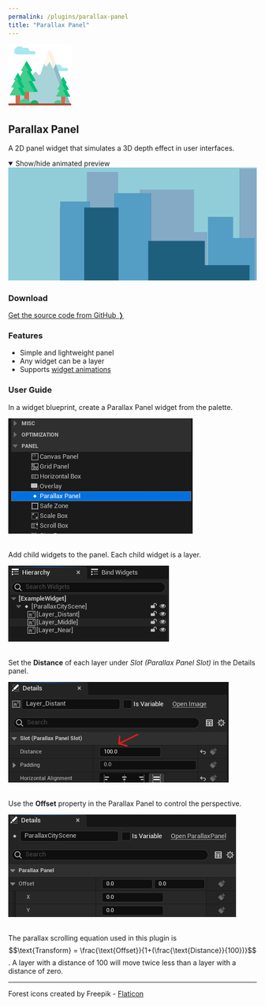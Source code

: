 ```yaml
---
permalink: /plugins/parallax-panel
title: "Parallax Panel"
---
```


![Icon for the plugin showing a stylized scene of a mountain with clouds and trees.](https://github.com/the-unrealist/parallax-panel/blob/main/Resources/Icon128.png?raw=true)

## Parallax Panel
A 2D panel widget that simulates a 3D depth effect in user interfaces.

<details open style="margin-bottom: 1em;">
  <summary class="toggle-link" style="cursor: pointer;">Show/hide animated preview</summary>
  <img src="https://github.com/the-unrealist/parallax-panel/blob/main/.images/parallax-preview.gif?raw=true" alt="Animated GIF showing a simple cityscape with each layer moving at different speeds.">
</details>

### Download
[Get the source code from GitHub ❭](https://github.com/the-unrealist/parallax-panel)

### Features
* Simple and lightweight panel
* Any widget can be a layer
* Supports [widget animations](https://docs.unrealengine.com/5.3/en-US/animating-umg-widgets-in-unreal-engine/)

### User Guide
In a widget blueprint, create a Parallax Panel widget from the palette.

![Screenshot showing Parallax Panel categorized under Panel in the Palette window.](https://github.com/the-unrealist/parallax-panel/blob/main/.images/01-palette.png?raw=true)
<br /><br />

Add child widgets to the panel. Each child widget is a layer.

![Screenshot showing a Parallax Panel widget with three different image child widgets in the hierarchy.](https://github.com/the-unrealist/parallax-panel/blob/main/.images/02b-hierarchy.png?raw=true)
<br /><br />

Set the **Distance** of each layer under *Slot (Parallax Panel Slot)* in the Details panel.

![Screenshot showing the Distance property in the details panel for a child widget. The property is marked with a red arrow.](https://github.com/the-unrealist/parallax-panel/blob/main/.images/02-layer-distance.png?raw=true)
<br /><br />

Use the **Offset** property in the Parallax Panel to control the perspective.

![Screenshot showing the Offset property in the details panel for a Parallax Panel widget.](https://github.com/the-unrealist/parallax-panel/blob/main/.images/03-panel-offset.png?raw=true)
<br /><br />

The parallax scrolling equation used in this plugin is $$\text{Transform} = \frac{\text{Offset}}{1+(\frac{\text{Distance}}{100})}$$. A layer with a distance of 100 will move twice less than a layer with a distance of zero.

---------------------

Forest icons created by Freepik - [Flaticon](https://www.flaticon.com/free-icons/forest)
